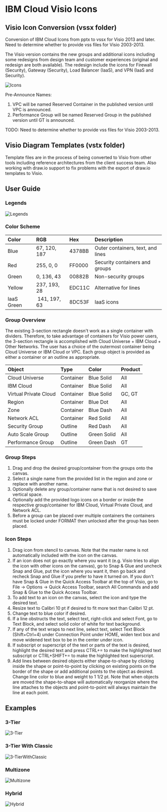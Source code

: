 # IBM Cloud Visio Icons

## Visio Icon Conversion (vssx folder)

Conversion of IBM Cloud Icons from pptx to vssx for Visio 2013 and later.  
Need to determine whether to provide vss files for Visio 2003-2013.  

The Visio version contains the new groups and additional icons including some redesigns from design team and customer experiences (original and redesign are both available).  The redesign include the icons for Firewall (Security), Gateway (Security), Load Balancer (IaaS), and VPN (IaaS and Security).

![Icons](/images/icons.png)

Pre-Announce Names:
1. VPC will be named Reserved Container in the published version until VPC is announced.  
2. Performance Group will be named Reserved Group in the published version until GT is announced.

TODO: Need to determine whether to provide vss files for Visio 2003-2013.  

## Visio Diagram Templates (vstx folder)

Template files are in the process of being converted to Visio from other tools including reference architectures from the client success team.  Also working with draw.io support to fix problems with the export of draw.io templates to Visio. 

## User Guide

### Legends

![Legends](/images/legends.png)


### Color Scheme

| Color | RGB | Hex | Description |
| :--- | :--- | :--- | :--- |
| Blue | 67, 120, 187 | 4378BB | Outer containers, text, and lines |
| Red | 255, 0, 0 | FF0000 | Security containers and groups |
| Green | 0, 136, 43 | 00882B | Non-security groups |
| Yellow | 237, 193, 28 | EDC11C | Alternative for lines |
| IaaS Green | 141, 197, 63 | 8DC53F | IaaS icons |

### Group Overview

The existing 3-section rectangle doesn't work as a single container with dividers.  Therefore, to take advantage of containers for Visio power users, the 3-section rectangle is accomplished with Cloud Universe + IBM Cloud + Other Networks.  The user has a choice of the outermost container being Cloud Universe or IBM Cloud or VPC.  Each group object is provided as either a container or an outline as appropriate.

| Object | Type | Color | Product |
| :--- | :--- | :--- | :--- |
| Cloud Universe | Container | Blue Solid | All |
| IBM Cloud | Container | Blue Solid | All |
| Virtual Private Cloud | Container | Blue Solid | GC, GT |
| Region | Container | Blue Dot | All | 
| Zone | Container | Blue Dash | All |
| Network ACL | Container |  Red Solid | All |
| Security Group | Outline | Red Dash | All |
| Auto Scale Group | Outline | Green Solid | All |
| Performance Group | Outline | Green Dash | GT |

### Group Steps
1. Drag and drop the desired group/container from the groups onto the canvas.
2. Select a single name from the provided list in the region and zone or replace with another name.
3. Optionally delete any group/container name that is not desired to save vertical space.
4. Optionally add the provided logo icons on a border or inside the respective group/container for IBM Cloud, Virtual Private Cloud, and Network ACL.  
5. Before a group can be placed over multiple containers the containers must be locked under FORMAT then unlocked after the group has been placed.

### Icon Steps
1. Drag icon from stencil to canvas.  Note that the master name is not automatically included with the icon on the canvas.
2. If an icon does not go exactly where you want it (e.g. Visio tries to align the icon with other icons on the canvas), go to Snap & Glue and uncheck Snap and Glue, put the icon where you want it, then go back and recheck Snap and Glue if you prefer to have it turned on.  If you don't have Snap & Glue in the Quick Access Toolbar at the top of Visio, go to File -> Options -> Quick Access Toolbar, search All Commands and add Snap & Glue to the Quick Access Toolbar.
3. To add text to an icon on the canvas, select the icon and type the desired text.
4. Resize text to Calibri 10 pt if desired to fit more text than Calibri 12 pt.
5. Change text to blue color if desired.  
6. If a line obstructs the text, select text, right-click and select Font, go to Text Block, and select solid color of white for text background.
7. If any of the text wraps to next line, select text, select Text Block (Shift+Ctrl+4) under Connection Point under HOME, widen text box and move widened text box to be in the center under icon. 
8. If subscript or superscript of the text or parts of the text is desired, highlight the desired text and press CTRL+= to make the highlighted text subscript or CTRL+SHIFT+= to make the highlighted text superscript. 
9. Add lines between desired objects either shape-to-shape by clicking inside the shape or point-to-point by clicking on existing points on the border of the shape or add additional points to the object as desired.  Change line color to blue and weight to 1 1/2 pt.  Note that when objects are moved the shape-to-shape will automatically reorganize where the line attaches to the objects and point-to-point will always maintain the line at each point.

## Examples

### 3-Tier

![3-Tier](/images/3-tier.png)

### 3-Tier With Classic

![3-TierWithClassic](/images/3-tierWithClassic.png)

### Multizone

![Multizone](/images/Multizone.png)

### Hybrid

![Hybrid](/images/Hybrid1.png)


